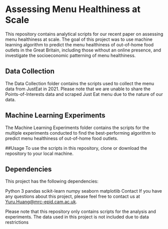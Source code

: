 # Assessing Menu Healthiness at Scale

This repository contains analytical scripts for our recent paper on assessing menu healthiness at scale. The goal of this project was to use machine learning algorithm to predict the menu healthiness of out-of-home food outlets in the Great Britain, including those without an online presence, and investigate the socioeconomic patterning of menu healthiness.

## Data Collection
The Data Collection folder contains the scripts used to collect the menu data from JustEat in 2021. Please note that we are unable to share the Points-of-Interests data and scraped Just Eat menu due to the nature of our data.

## Machine Learning Experiments
The Machine Learning Experiments folder contains the scripts for the multiple experiments conducted to find the best-performing algorithm to predict menu healthiness of out-of-home food outlets.

##Usage
To use the scripts in this repository, clone or download the repository to your local machine.

## Dependencies
This project has the following dependencies:

Python 3
pandas
scikit-learn
numpy
seaborn
matplotlib
Contact
If you have any questions about this project, please feel free to contact us at Yuru.Huang@mrc-epid.cam.ac.uk.

Please note that this repository only contains scripts for the analysis and experiments. The data used in this project is not included due to data restrictions

